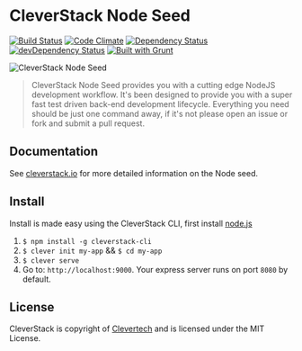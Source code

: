 CleverStack Node Seed
====================
[![Build Status](https://secure.travis-ci.org/CleverStack/node-seed.png?branch=master)](https://travis-ci.org/CleverStack/node-seed) [![Code Climate](https://codeclimate.com/github/CleverStack/node-seed.png)](https://codeclimate.com/github/CleverStack/node-seed) [![Dependency Status](https://david-dm.org/CleverStack/node-seed.svg?theme=shields.io)](https://david-dm.org/CleverStack/node-seed) [![devDependency Status](https://david-dm.org/CleverStack/node-seed/dev-status.svg?theme=shields.io)](https://david-dm.org/CleverStack/node-seed#info=devDependencies) [![Built with Grunt](https://cdn.gruntjs.com/builtwith.png)](http://gruntjs.com/)

![CleverStack Node Seed](http://cleverstack.github.io/assets/img/logos/node-seed-logo-clean.png "CleverStack Node Seed")

<blockquote>
CleverStack Node Seed provides you with a cutting edge NodeJS development workflow. It's been designed to provide you with a super fast test driven back-end development lifecycle. Everything you need should be just one command away, if it's not please open an issue or fork and submit a pull request.
</blockquote>

## Documentation

See [cleverstack.io](http://cleverstack.io/getting-started/#backend) for more detailed information on the Node seed.

## Install

Install is made easy using the CleverStack CLI, first install [node.js](http://nodejs.org)

1. `$ npm install -g cleverstack-cli`
2. `$ clever init my-app` && `$ cd my-app`
4. `$ clever serve`
5. Go to: `http://localhost:9000`. Your express server runs on port `8080` by default.

## License

CleverStack is copyright of [Clevertech](http://clevertech.biz) and is licensed under the MIT License.
